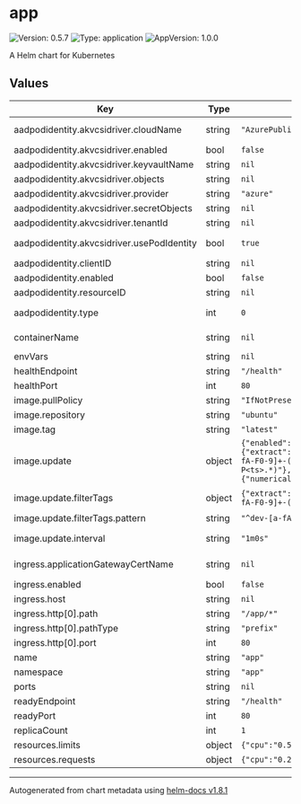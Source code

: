 # app

![Version: 0.5.7](https://img.shields.io/badge/Version-0.5.7-informational?style=flat-square) ![Type: application](https://img.shields.io/badge/Type-application-informational?style=flat-square) ![AppVersion: 1.0.0](https://img.shields.io/badge/AppVersion-1.0.0-informational?style=flat-square)

A Helm chart for Kubernetes

## Values

| Key | Type | Default | Description |
|-----|------|---------|-------------|
| aadpodidentity.akvcsidriver.cloudName | string | `"AzurePublicCloud"` | [OPTIONAL for Azure] if not provided, the Azure environment defaults to AzurePublicCloud |
| aadpodidentity.akvcsidriver.enabled | bool | `false` | Enable or disable Azure Key Vault CSI Driver |
| aadpodidentity.akvcsidriver.keyvaultName | string | `nil` | Set to the name of your key vault |
| aadpodidentity.akvcsidriver.objects | string | `nil` |  |
| aadpodidentity.akvcsidriver.provider | string | `"azure"` |  |
| aadpodidentity.akvcsidriver.secretObjects | string | `nil` |  |
| aadpodidentity.akvcsidriver.tenantId | string | `nil` | The tenant ID of the key vault |
| aadpodidentity.akvcsidriver.usePodIdentity | bool | `true` | Set to true for using aad-pod-identity to access your key vault |
| aadpodidentity.clientID | string | `nil` |  |
| aadpodidentity.enabled | bool | `false` | Enable or disable AAD Pod Identity |
| aadpodidentity.resourceID | string | `nil` |  |
| aadpodidentity.type | int | `0` | 0 = User Assigned Managed Identity, 1 = Service Principal with client secret, 2 = Service Principal with certificate |
| containerName | string | `nil` | By default `containerName` will be equal to `{{ .Values.namespace }}-{{.Values.name }}` |
| envVars | string | `nil` |  |
| healthEndpoint | string | `"/health"` |  |
| healthPort | int | `80` |  |
| image.pullPolicy | string | `"IfNotPresent"` | Always, IfNotPresent or Never |
| image.repository | string | `"ubuntu"` | Image repository |
| image.tag | string | `"latest"` | Image version |
| image.update | object | `{"enabled":true,"filterTags":{"extract":"$ts","pattern":"^dev-[a-fA-F0-9]+-(?P<ts>.*)"},"interval":"1m0s","policy":{"numerical":{"order":"asc"}}}` | Flux Image policy & repository   |
| image.update.filterTags | object | `{"extract":"$ts","pattern":"^dev-[a-fA-F0-9]+-(?P<ts>.*)"}` | Image policy - https://fluxcd.io/docs/components/image/imagepolicies/ |
| image.update.filterTags.pattern | string | `"^dev-[a-fA-F0-9]+-(?P<ts>.*)"` | ${PREFIX}-${GIT_SHA:0:7}-$(date +%s) |
| image.update.interval | string | `"1m0s"` | Image repository - https://fluxcd.io/docs/components/image/imagerepositories/ |
| ingress.applicationGatewayCertName | string | `nil` | The name of the certificate used on the listener on the application gateway |
| ingress.enabled | bool | `false` | Enable or disable ingress |
| ingress.host | string | `nil` | Set your hostname |
| ingress.http[0].path | string | `"/app/*"` |  |
| ingress.http[0].pathType | string | `"prefix"` |  |
| ingress.http[0].port | int | `80` | Backend port |
| name | string | `"app"` | Name your application |
| namespace | string | `"app"` | Namespace the application will be deployed in |
| ports | string | `nil` |  |
| readyEndpoint | string | `"/health"` |  |
| readyPort | int | `80` |  |
| replicaCount | int | `1` | Replica count of pods |
| resources.limits | object | `{"cpu":"0.5","memory":"256Mi"}` | Set resource limits |
| resources.requests | object | `{"cpu":"0.25","memory":"128Mi"}` | Set resource requests |

----------------------------------------------
Autogenerated from chart metadata using [helm-docs v1.8.1](https://github.com/norwoodj/helm-docs/releases/v1.8.1)
